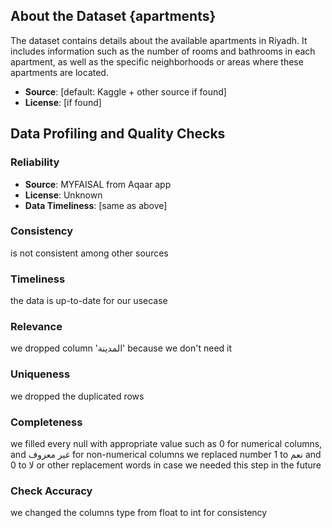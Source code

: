 ## About the Dataset {apartments}
The dataset contains details about the available apartments in Riyadh. It includes information such as the number of rooms and bathrooms in each apartment, as well as the specific neighborhoods or areas where these apartments are located.
- **Source**: [default: Kaggle + other source if found]
- **License**: [if found]


## Data Profiling and Quality Checks

### Reliability

- **Source**: MYFAISAL from Aqaar app
- **License**: Unknown
- **Data Timeliness**: [same as above]

### Consistency

 is not consistent among other sources 

### Timeliness

 the data is up-to-date for our usecase

### Relevance

 we dropped column 'المدينة' because we don't need it 

### Uniqueness

 we dropped the duplicated rows 

### Completeness

 we filled every null with appropriate value such as 0 for numerical columns, and غير معروف for non-numerical columns
 we replaced number 1 to نعم and 0 to لا or other replacement words in case we needed this step in the future 

### Check Accuracy

 we changed the columns type from float to int for consistency
